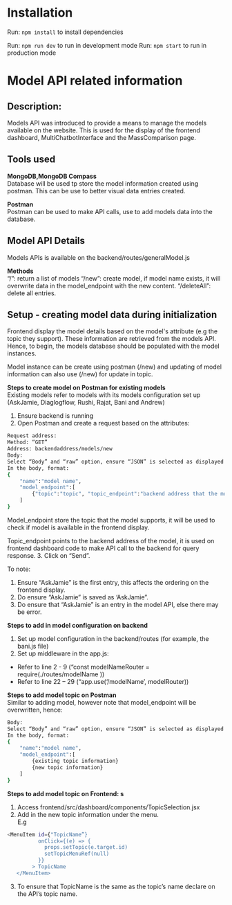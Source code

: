 # Installation

Run: `npm install` to install dependencies

Run: `npm run dev` to run in development mode
Run: `npm start` to run in production mode

# Model API related information

## Description:

Models API was introduced to provide a means to manage the models available on the website. This is used for the display of the frontend dashboard, MultiChatbotInterface and the MassComparison page.

## Tools used

**MongoDB,MongoDB Compass**<br/>
Database will be used tp store the model information created using postman. This can be use to better visual data entries created.

**Postman**<br/>
Postman can be used to make API calls, use to add models data into the database.

## Model API Details

Models APIs is available on the backend/routes/generalModel.js

**Methods**<br/>
“/”: return a list of models
“/new”: create model, if model name exists, it will overwrite data in the model_endpoint with the new content.
“/deleteAll”: delete all entries.

## Setup - creating model data during initialization

Frontend display the model details based on the model's attribute (e.g the topic they support). These information are retrieved from the models API. Hence, to begin, the models database should be populated with the model instances.

Model instance can be create using postman (/new) and updating of model information can also use (/new) for update in topic.

**Steps to create model on Postman for existing models**<br/>
Existing models refer to models with its models configuration set up (AskJamie, Diaglogflow, Rushi, Rajat, Bani and Andrew)

1. Ensure backend is running <br/>
2. Open Postman and create a request based on the attributes: <br/>

```bash
Request address:
Method: “GET”
Address: backendaddress/models/new
Body:
Select “Body” and “raw” option, ensure “JSON” is selected as displayed above.
In the body, format:
{
    "name":"model name",
    "model_endpoint":[
        {"topic":"topic", "topic_endpoint":"backend address that the model configuration"},
    ]
}
```

Model_endpoint store the topic that the model supports, it will be used to check if model is available in the frontend display.

Topic_endpoint points to the backend address of the model, it is used on frontend dashboard code to make API call to the backend for query response. 3. Click on “Send”. <br/>

To note:

1. Ensure “AskJamie” is the first entry, this affects the ordering on the frontend display.
2. Do ensure “AskJamie” is saved as ‘AskJamie”.
3. Do ensure that “AskJamie” is an entry in the model API, else there may be error.

**Steps to add in model configuration on backend**<br/>

1. Set up model configuration in the backend/routes (for example, the bani.js file)<br/>
2. Set up middleware in the app.js: <br/>

- Refer to line 2 - 9 (“const modelNameRouter = require(./routes/modelName ))
- Refer to line 22 – 29 (“app.use(‘/modelName’, modelRouter))

**Steps to add model topic on Postman**<br/>
Similar to adding model, however note that model_endpoint will be overwritten, hence:

```bash
Body:
Select “Body” and “raw” option, ensure “JSON” is selected as displayed above.
In the body, format:
{
    "name":"model name",
    "model_endpoint":[
        {existing topic information}
        {new topic information}
    ]
}
```

**Steps to add model topic on Frontend: s**<br/>

1. Access frontend/src/dashboard/components/TopicSelection.jsx<br/>
2. Add in the new topic information under the menu. <br/>
   E.g

```bash
<MenuItem id={"TopicName”}
          onClick={(e) => {
            props.setTopic(e.target.id)
            setTopicMenuRef(null)
          }}
        > TopicName
   </MenuItem>
```

3. To ensure that TopicName is the same as the topic’s name declare on the API’s topic name.<br/>
